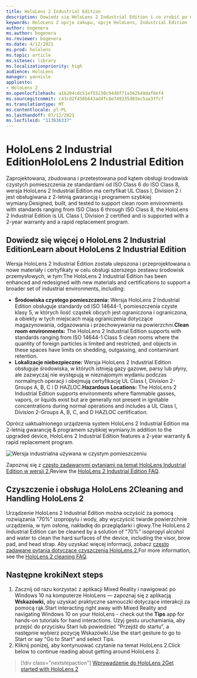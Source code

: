 ```yaml
---
title: HoloLens 2 Industrial Edition
description: Dowiedz się HoloLens 2 Industrial Edition i co zrobić po otrzymaniu własnej wersji.
keywords: HoloLens 2 opcje zakupu, opcje HoloLens, Industrial Edition
author: bogenera
ms.author: bogenera
ms.reviewer: bogenera
ms.date: 4/12/2021
ms.prod: hololens
ms.topic: article
ms.sitesec: library
ms.localizationpriority: high
audience: HoloLens
manager: yannisle
appliesto:
- HoloLens 2
ms.openlocfilehash: a1b204cdc51ef55230c94d8f71a362549daf6ef4
ms.sourcegitcommit: c43cd2f450b643ad4fc8e749235d03ec5aa3ffcf
ms.translationtype: MT
ms.contentlocale: pl-PL
ms.lasthandoff: 07/12/2021
ms.locfileid: "113636337"
---
```

# <a name="hololens-2-industrial-edition"></a><span data-ttu-id="55284-104">HoloLens 2 Industrial Edition</span><span class="sxs-lookup"><span data-stu-id="55284-104">HoloLens 2 Industrial Edition</span></span>

<span data-ttu-id="55284-105">Zaprojektowana, zbudowana i przetestowana pod kątem obsługi środowisk czystych pomieszczenia ze standardami od ISO Class 6 do ISO Class 8, wersja HoloLens 2 Industrial Edition ma certyfikat UL Class I, Division 2 i jest obsługiwana z 2-letnią gwarancją i programem szybkiej wymiany.</span><span class="sxs-lookup"><span data-stu-id="55284-105">Designed, built, and tested to support clean room environments with standards ranging from ISO Class 6 through ISO Class 8, the HoloLens 2 Industrial Edition is UL Class I, Division 2 certified and is supported with a 2-year warranty and a rapid replacement program.</span></span>

## <a name="learn-about-hololens-2-industrial-edition"></a><span data-ttu-id="55284-106">Dowiedz się więcej o HoloLens 2 Industrial Edition</span><span class="sxs-lookup"><span data-stu-id="55284-106">Learn about HoloLens 2 Industrial Edition</span></span>

<span data-ttu-id="55284-107">Wersja HoloLens 2 Industrial Edition została ulepszona i przeprojektowana o nowe materiały i certyfikaty w celu obsługi szerszego zestawu środowisk przemysłowych, w tym:</span><span class="sxs-lookup"><span data-stu-id="55284-107">The HoloLens 2 Industrial Edition has been enhanced and redesigned with new materials and certifications to support a broader set of industrial environments, including:</span></span>

- <span data-ttu-id="55284-108">**Środowiska czystego pomieszczenia:** Wersja HoloLens 2 Industrial Edition obsługuje standardy od ISO 14644-1, pomieszczenia czyste klasy 5, w których ilość cząstek obcych jest ograniczona i ograniczona, a obiekty w tych miejscach mają ograniczenia dotyczące magazynowania, odgazowania i przechowywania na powierzchni.</span><span class="sxs-lookup"><span data-stu-id="55284-108">**Clean room environments:** The HoloLens 2 Industrial Edition supports with standards ranging from ISO 14644-1 Class 5 clean rooms where the quantity of foreign particles is limited and restricted, and objects in these spaces have limits on shedding, outgassing, and contaminant retention.</span></span>
- <span data-ttu-id="55284-109">**Lokalizacje niebezpieczne:** Wersja HoloLens 2 Industrial Edition obsługuje środowiska, w których istnieją gazy gazowe, parsy lub płyny, ale zazwyczaj nie występują w nieznajomym wydaniu podczas normalnych operacji i obejmują certyfikację UL Class I, Division 2-Groups A, B, C i D HAZLOC.</span><span class="sxs-lookup"><span data-stu-id="55284-109">**Hazardous Locations:** The HoloLens 2 Industrial Edition supports environments where flammable gasses, vapors, or liquids exist but are generally not present in ignitable concentrations during normal operations and includes a UL Class I, Division 2-Groups A, B, C, and D HAZLOC certification.</span></span>

<span data-ttu-id="55284-110">Oprócz uaktualnionego urządzenia system HoloLens 2 Industrial Edition ma 2-letnią gwarancję & programem szybkiej wymiany.</span><span class="sxs-lookup"><span data-stu-id="55284-110">In addition to the upgraded device, HoloLens 2 Industrial Edition features a 2-year warranty & rapid replacement program.</span></span>

![Wersja industrialna używana w czystym pomieszczeniu](./images/ie-small-pic.png)

<span data-ttu-id="55284-112">Zapoznaj się z [często zadawanymi pytaniami na temat HoloLens Industrial Edition w wersji 2.](hololens2-industrial-edition-faq.md)</span><span class="sxs-lookup"><span data-stu-id="55284-112">Review the [HoloLens 2 Industrial Edition FAQ](hololens2-industrial-edition-faq.md).</span></span>

## <a name="cleaning-and-handling-hololens-2"></a><span data-ttu-id="55284-113">Czyszczenie i obsługa HoloLens 2</span><span class="sxs-lookup"><span data-stu-id="55284-113">Cleaning and Handling HoloLens 2</span></span>

<span data-ttu-id="55284-114">Urządzenie HoloLens 2 Industrial Edition można oczyścić za pomocą rozwiązania "70%" izopropylu i wody, aby wyczyścić twarde powierzchnie urządzenia, w tym osłonę, nakładkę do przeglądarki i głowy.</span><span class="sxs-lookup"><span data-stu-id="55284-114">The HoloLens 2 Industrial Edition can be cleaned by a solution of "70%" isopropyl alcohol and water to clean the hard surfaces of the device, including the visor, brow pad, and head strap.</span></span> <span data-ttu-id="55284-115">Aby uzyskać więcej informacji, zobacz [często zadawane pytania dotyczące czyszczenia HoloLens 2.](/hololens/hololens2-maintenance)</span><span class="sxs-lookup"><span data-stu-id="55284-115">For more information, see the [HoloLens 2 cleaning FAQ](/hololens/hololens2-maintenance).</span></span>

## <a name="next-steps"></a><span data-ttu-id="55284-116">Następne kroki</span><span class="sxs-lookup"><span data-stu-id="55284-116">Next steps</span></span>

1. <span data-ttu-id="55284-117">Zacznij od razu korzystać z aplikacji Mixed Reality i nawigować po Windows 10 na komputerze HoloLens — zapoznaj się z aplikacją **Wskazówki,** aby uzyskać praktyczne samouczki dotyczące interakcji za pomocą rąk.</span><span class="sxs-lookup"><span data-stu-id="55284-117">Start interacting right away with Mixed Reality and navigating Windows 10 on your HoloLens - check out the **Tips** app for hands-on tutorials for hand interactions.</span></span> <span data-ttu-id="55284-118">Użyj gestu uruchamiania, aby przejść do przycisku Start lub powiedzieć "Przejdź do startu", a następnie wybierz pozycję Wskazówki.</span><span class="sxs-lookup"><span data-stu-id="55284-118">Use the start gesture to go to Start or say "Go to Start" and select Tips.</span></span>
1. <span data-ttu-id="55284-119">Kliknij poniżej, aby kontynuować czytanie na temat HoloLens 2.</span><span class="sxs-lookup"><span data-stu-id="55284-119">Click below to continue reading about getting around HoloLens 2.</span></span>

> [!div class="nextstepaction"]
> [<span data-ttu-id="55284-120">Wprowadzenie do HoloLens 2</span><span class="sxs-lookup"><span data-stu-id="55284-120">Get started with HoloLens 2</span></span>](hololens2-basic-usage.md)